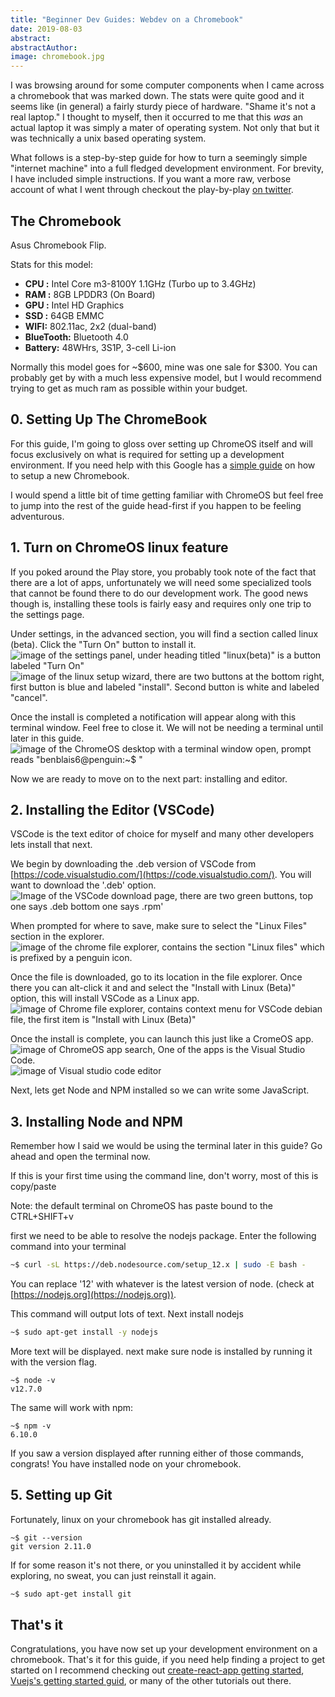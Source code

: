 ```yaml
---
title: "Beginner Dev Guides: Webdev on a Chromebook"
date: 2019-08-03
abstract: 
abstractAuthor: 
image: chromebook.jpg
---
```


I was browsing around for some computer components when I came across a chromebook that was marked down. The stats were quite good and it seems like (in general) a fairly sturdy piece of hardware. "Shame it's not a real laptop." I thought to myself, then it occurred to me that this *was* an actual laptop it was simply a mater of operating system. Not only that but it was technically a unix based operating system.

What follows is a step-by-step guide for how to turn a seemingly simple "internet machine" into a full fledged development environment. For brevity, I have included simple instructions. If you want a more raw, verbose account of what I went through checkout the play-by-play [on twitter](https://twitter.com/benblais/status/1157282631047737347).

## The Chromebook

Asus Chromebook Flip.

Stats for this model:
- **CPU :** Intel Core m3-8100Y 1.1GHz (Turbo up to 3.4GHz)
- **RAM :** 8GB LPDDR3 (On Board)
- **GPU :** Intel HD Graphics
- **SSD :** 64GB EMMC
- **WIFI:** 802.11ac, 2x2 (dual-band)
- **BlueTooth:** Bluetooth 4.0
- **Battery:** 48WHrs, 3S1P, 3-cell Li-ion

Normally this model goes for ~$600, mine was one sale for $300. You can probably get by with a much less expensive model, but I would recommend trying to get as much ram as possible within your budget.

## 0. Setting Up The ChromeBook

For this guide, I'm going to gloss over setting up ChromeOS itself and will focus exclusively on what is required for setting up a development environment. If you need help with this Google has a [simple guide](https://support.google.com/chromebook/answer/1047362?hl=en) on how to setup a new Chromebook. 

I would spend a little bit of time getting familiar with ChromeOS but feel free to jump into the rest of the guide head-first if you happen to be feeling adventurous.

## 1. Turn on ChromeOS linux feature

If you poked around the Play store, you probably took note of the fact that there are a lot of apps, unfortunately we will need some specialized tools that cannot be found there to do our development work. The good news though is, installing these tools is fairly easy and requires only one trip to the settings page.

Under settings, in the advanced section, you will find a section called linux (beta). Click the "Turn On" button to install it.
![image of the settings panel, under heading titled "linux(beta)" is a button labeled "Turn On"](LinuxSettings.png)
![image of the linux setup wizard, there are two buttons at the bottom right, first button is blue and labeled "install". Second button is white and labeled "cancel".](InstallLinux.png)

Once the install is completed a notification will appear along with this terminal window. Feel free to close it. We will not be needing a terminal until later in this guide.
![image of the ChromeOS desktop with a terminal window open, prompt reads "benblais6@penguin:~$ "](TerminalWindow.png)

Now we are ready to move on to the next part: installing and editor.

## 2. Installing the Editor (VSCode)

VSCode is the text editor of choice for myself and many other developers lets install that next.

We begin by downloading the .deb version of VSCode from [https://code.visualstudio.com/](https://code.visualstudio.com/). You will want to download the '.deb' option.
![Image of the VSCode download page, there are two green buttons, top one says .deb bottom one says .rpm'](VSCodeDownloadPage.png)

When prompted for where to save, make sure to select the "Linux Files" section in the explorer.
![image of the chrome file explorer, contains the section "Linux files" which is prefixed by a penguin icon.](LinuxFiles.png)

Once the file is downloaded, go to its location in the file explorer. Once there you can alt-click it and and select the "Install with Linux (Beta)" option, this will install VSCode as a Linux app.
![image of Chrome file explorer, contains context menu for VSCode debian file, the first item is "Install with Linux (Beta)"](InstallVSCodeWithLinux.png)

Once the install is complete, you can launch this just like a CromeOS app.
![image of ChromeOS app search, One of the apps is the Visual Studio Code.](VSCodeLaunch.png)
![image of Visual studio code editor](VSCodeWindow.png)

Next, lets get Node and NPM installed so we can write some JavaScript.

## 3. Installing Node and NPM

Remember how I said we would be using the terminal later in this guide? Go ahead and open the terminal now.

If this is your first time using the command line, don't worry, most of this is copy/paste

Note: the default terminal on ChromeOS has paste bound to the CTRL+SHIFT+v

first we need to be able to resolve the nodejs package. Enter the following command into your terminal
```bash
~$ curl -sL https://deb.nodesource.com/setup_12.x | sudo -E bash -
```

You can replace '12' with whatever is the latest version of node. (check at [https://nodejs.org](https://nodejs.org)).

This command will output lots of text. Next install nodejs
```bash
~$ sudo apt-get install -y nodejs
```

More text will be displayed. next make sure node is installed by running it with the version flag.
```bash/1
~$ node -v
v12.7.0
```
The same will work with npm:
```bash/1
~$ npm -v
6.10.0
```

If you saw a version displayed after running either of those commands, congrats! You have installed node on your chromebook.

## 5. Setting up Git

Fortunately, linux on your chromebook has git installed already. 
```bash/1
~$ git --version
git version 2.11.0
```

If for some reason it's not there, or you uninstalled it by accident while exploring, no sweat, you can just reinstall it again.

```bash
~$ sudo apt-get install git
```

## That's it

Congratulations, you have now set up your development environment on a chromebook. That's it for this guide, if you need help finding a project to get started on I recommend checking out [create-react-app getting started](https://facebook.github.io/create-react-app/docs/getting-started), [Vuejs's getting started guid](https://vuejs.org/v2/guide/), or many of the other tutorials out there.